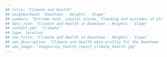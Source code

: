 ```yaml
---
## title: "Climate and Health"
## neighborhood: "Downtown - Heights - Slope"
## summary: "Extreme heat, coastal storms, flooding and episodes of elevated ozone are climate-related hazards that may increase with climate change and have important public health impacts in New York City. Extreme weather can cause power outages, which also threaten public health. This report provides neighborhood indicators of climate-related hazards, vulnerability and health impacts."
## data_json: "Climate and Health in Downtown - Heights - Slope"
## content_yml: "climate"
## type: location
## seo_title: "Climate and Health in Downtown - Heights - Slope"
## seo_description: "Climate and Health data profile for the Downtown - Heights - Slope neighborhood of NYC."
## seo_image: "images/nyc_health_report_climate_health.jpg"
---
```

